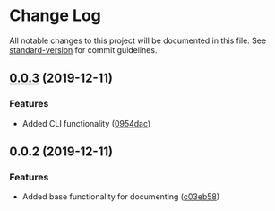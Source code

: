 # Change Log

All notable changes to this project will be documented in this file. See [standard-version](https://github.com/conventional-changelog/standard-version) for commit guidelines.

<a name="0.0.3"></a>
## [0.0.3](https://github.com/DJCrossman/pressboard/compare/v0.0.2...v0.0.3) (2019-12-11)


### Features

* Added CLI functionality ([0954dac](https://github.com/DJCrossman/pressboard/commit/0954dac))



<a name="0.0.2"></a>
## 0.0.2 (2019-12-11)


### Features

* Added base functionality for documenting ([c03eb58](https://github.com/DJCrossman/pressboard/commit/c03eb58))
